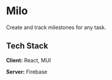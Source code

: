 # Milo

Create and track milestones for any task.

## Tech Stack

**Client:** React, MUI

**Server:** Firebase
